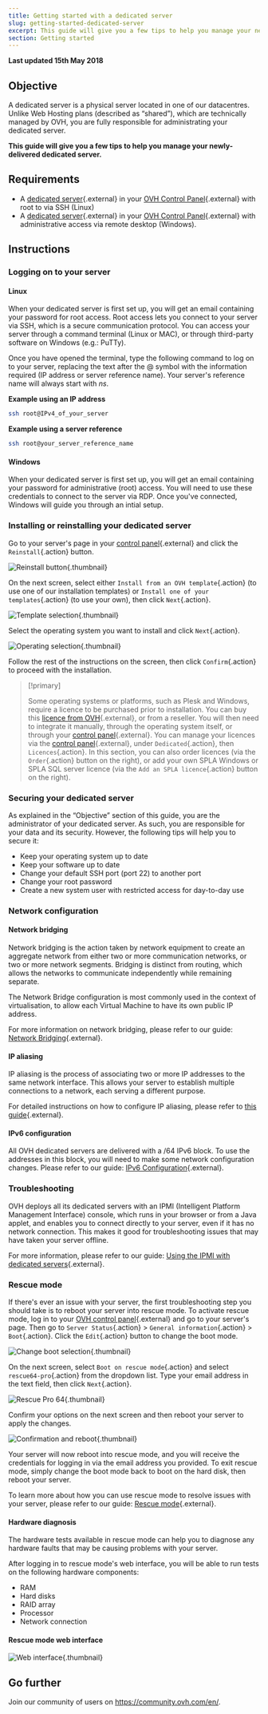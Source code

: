 ```yaml
---
title: Getting started with a dedicated server
slug: getting-started-dedicated-server
excerpt: This guide will give you a few tips to help you manage your newly-delivered dedicated server
section: Getting started
---
```


**Last updated 15th May 2018**

## Objective

A dedicated server is a physical server located in one of our datacentres. Unlike Web Hosting plans (described as “shared”), which are technically managed by OVH, you are fully responsible for administrating your dedicated server.

**This guide will give you a few tips to help you manage your newly-delivered dedicated server.**


## Requirements

* A [dedicated server](https://www.ovh.ie/dedicated_servers/){.external} in your [OVH Control Panel](https://www.ovh.com/auth/?action=gotomanager){.external} with root to via SSH (Linux)
* A [dedicated server](https://www.ovh.ie/dedicated_servers/){.external} in your [OVH Control Panel](https://www.ovh.com/auth/?action=gotomanager){.external} with administrative access via remote desktop (Windows).


## Instructions

### Logging on to your server

#### Linux

When your dedicated server is first set up, you will get an email containing your password for root access. Root access lets you connect to your server via SSH, which is a secure communication protocol. You can access your server through a command terminal (Linux or MAC), or through third-party software on Windows (e.g.: PuTTy).

Once you have opened the terminal, type the following command to log on to your server, replacing the text after the @ symbol with the information required (IP address or server reference name). Your server's reference name will always start with *ns*.

**Example using an IP address**

```sh
ssh root@IPv4_of_your_server
```

**Example using a server reference**

```sh
ssh root@your_server_reference_name
```

#### Windows

When your dedicated server is first set up, you will get an email containing your password for administrative (root) access. You will need to use these credentials to connect to the server via RDP. Once you've connected, Windows will guide you through an intial setup.

### Installing or reinstalling your dedicated server

Go to your server's page in your [control panel](https://www.ovh.com/auth/?action=gotomanager){.external} and click the `Reinstall`{.action} button.

![Reinstall button](images/reinstalling-your-server-01.png){.thumbnail}

On the next screen, select either `Install from an OVH template`{.action} (to use one of our installation templates) or `Install one of your templates`{.action} (to use your own), then click `Next`{.action}.

![Template selection](images/reinstalling-your-server-02.png){.thumbnail}

Select the operating system you want to install and click `Next`{.action}.

![Operating selection](images/reinstalling-your-server-03.png){.thumbnail}

Follow the rest of the instructions on the screen, then click `Confirm`{.action} to proceed with the installation.


> [!primary]
>
> Some operating systems or platforms, such as Plesk and Windows, require a licence to be purchased prior to installation. You can buy this [licence from OVH](https://www.ovh.ie/dedicated_servers/distributions/){.external}, or from a reseller. You will then need to integrate it manually, through the operating system itself, or through your [control panel](https://www.ovh.com/auth/?action=gotomanager){.external}. You can manage your licences via the [control panel](https://www.ovh.com/auth/?action=gotomanager){.external}, under `Dedicated`{.action}, then `Licences`{.action}. In this section, you can also order licences (via the `Order`{.action} button on the right), or add your own SPLA Windows or SPLA SQL server licence (via the `Add an SPLA licence`{.action} button on the right).
> 


### Securing your dedicated server

As explained in the “Objective” section of this guide, you are the administrator of your dedicated server. As such, you are responsible for your data and its security. However, the following tips will help you to secure it:

* Keep your operating system up to date
* Keep your software up to date
* Change your default SSH port (port 22) to another port
* Change your root password
* Create a new system user with restricted access for day-to-day use

### Network configuration

#### Network bridging

Network bridging is the action taken by network equipment to create an aggregate network from either two or more communication networks, or two or more network segments. Bridging is distinct from routing, which allows the networks to communicate independently while remaining separate.

The Network Bridge configuration is most commonly used in the context of virtualisation, to allow each Virtual Machine to have its own public IP address.

For more information on network bridging, please refer to our guide: [Network Bridging](https://docs.ovh.com/ie/en/dedicated/network-bridging/){.external}.

#### IP aliasing

IP aliasing is the process of associating two or more IP addresses to the same network interface. This allows your server to establish multiple connections to a network, each serving a different purpose.

For detailed instructions on how to configure IP aliasing, please refer to [this guide](https://docs.ovh.com/ie/en/dedicated/network-ipaliasing/){.external}.

#### IPv6 configuration

All OVH dedicated servers are delivered with a /64 IPv6 block. To use the addresses in this block, you will need to make some network configuration changes. Please refer to our guide: [IPv6 Configuration](https://docs.ovh.com/gb/en/dedicated/network-ipv6/){.external}.


### Troubleshooting

OVH deploys all its dedicated servers with an IPMI (Intelligent Platform Management Interface) console, which runs in your browser or from a Java applet, and enables you to connect directly to your server, even if it has no network connection. This makes it good for troubleshooting issues that may have taken your server offline.

For more information, please refer to our guide: [Using the IPMI with dedicated servers](https://docs.ovh.com/ie/en/dedicated/use-ipmi-dedicated-servers/){.external}.

### Rescue mode

If there's ever an issue with your server, the first troubleshooting step you should take is to reboot your server into rescue mode. To activate rescue mode, log in to your [OVH control panel](https://www.ovh.com/auth/?action=gotomanager){.external} and go to your server's page. Then go to `Server Status`{.action} > `General information`{.action} > `Boot`{.action}. Click the `Edit`{.action} button to change the boot mode.

![Change boot selection](images/rescue-mode-01.png){.thumbnail}

On the next screen, select `Boot on rescue mode`{.action} and select `rescue64-pro`{.action} from the dropdown list. Type your email address in the text field, then click `Next`{.action}.

![Rescue Pro 64](images/rescue-mode-03.png){.thumbnail}


Confirm your options on the next screen and then reboot your server to apply the changes.

![Confirmation and reboot](images/rescue-mode-02.png){.thumbnail}


Your server will now reboot into rescue mode, and you will receive the credentials for logging in via the email address you provided. To exit rescue mode, simply change the boot mode back to boot on the hard disk, then reboot your server.

To learn more about how you can use rescue mode to resolve issues with your server, please refer to our guide: [Rescue mode](https://docs.ovh.com/ie/en/dedicated/rescue_mode/){.external}.


#### Hardware diagnosis

The hardware tests available in rescue mode can help you to diagnose any hardware faults that may be causing problems with your server.

After logging in to rescue mode's web interface, you will be able to run tests on the following hardware components:

* RAM
* Hard disks
* RAID array
* Processor
* Network connection

#### Rescue mode web interface

![Web interface](images/rescue-mode-04.png){.thumbnail}

## Go further

Join our community of users on <https://community.ovh.com/en/>.